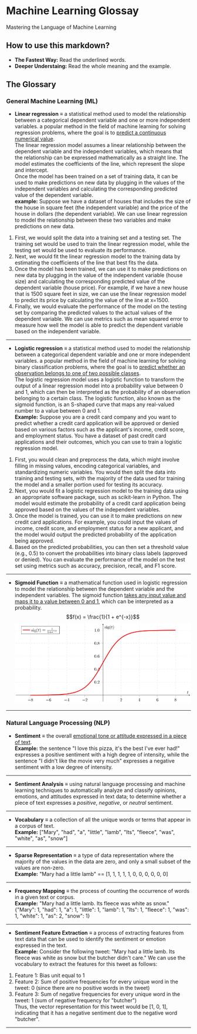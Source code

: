 # Machine Learning Glossay

Mastering the Language of Machine Learning

## How to use this markdown?

* **The Fastest Way:** Read the underlined words.
* **Deeper Understaing:** Read the whole meaning and the example.

## The Glossary

### General Machine Learning (ML)

* **Linear regression** $\equiv$
a statistical method used to model the relationship between a categorical dependent variable and one or more independent variables. a popular method in the field of machine learning for solving regression problems, where the goal is to  <u>predict a continuous numerical value</u>.  
The linear regression model assumes a linear relationship between the dependent variable and the independent variables, which means that the relationship can be expressed mathematically as a straight line. The model estimates the coefficients of the line, which represent the slope and intercept.  
Once the model has been trained on a set of training data, it can be used to make predictions on new data by plugging in the values of the independent variables and calculating the corresponding predicted value of the dependent variable.  
**example:** Suppose we have a dataset of houses that includes the size of the house in square feet (the independent variable) and the price of the house in dollars (the dependent variable). We can use linear regression to model the relationship between these two variables and make predictions on new data.

1. First, we would split the data into a training set and a testing set. The training set would be used to train the linear regression model, while the testing set would be used to evaluate its performance.  
2. Next, we would fit the linear regression model to the training data by estimating the coefficients of the line that best fits the data.
3. Once the model has been trained, we can use it to make predictions on new data by plugging in the value of the independent variable (house size) and calculating the corresponding predicted value of the dependent variable (house price). For example, if we have a new house that is 1500 square feet in size, we can use the linear regression model to predict its price by calculating the value of the line at x=1500.
4. Finally, we would evaluate the performance of the model on the testing set by comparing the predicted values to the actual values of the dependent variable. We can use metrics such as mean squared error to measure how well the model is able to predict the dependent variable based on the independent variable.

***

* **Logistic regression** $\equiv$
a statistical method used to model the relationship between a categorical dependent variable and one or more independent variables. a popular method in the field of machine learning for solving binary classification problems, where the goal is to <u>predict whether an observation belongs to one of two possible classes</u>.  
The logistic regression model uses a logistic function to transform the output of a linear regression model into a probability value between 0 and 1, which can then be interpreted as the probability of an observation belonging to a certain class. The logistic function, also known as the sigmoid function, is an S-shaped curve that maps any real-valued number to a value between 0 and 1.  
**Example:** Suppose you are a credit card company and you want to predict whether a credit card application will be approved or denied based on various factors such as the applicant's income, credit score, and employment status. You have a dataset of past credit card applications and their outcomes, which you can use to train a logistic regression model.

1. First, you would clean and preprocess the data, which might involve filling in missing values, encoding categorical variables, and standardizing numeric variables. You would then split the data into training and testing sets, with the majority of the data used for training the model and a smaller portion used for testing its accuracy.
2. Next, you would fit a logistic regression model to the training data using an appropriate software package, such as scikit-learn in Python. The model would estimate the probability of a credit card application being approved based on the values of the independent variables.
3. Once the model is trained, you can use it to make predictions on new credit card applications. For example, you could input the values of income, credit score, and employment status for a new applicant, and the model would output the predicted probability of the application being approved.
4. Based on the predicted probabilities, you can then set a threshold value (e.g., 0.5) to convert the probabilities into binary class labels (approved or denied). You can evaluate the performance of the model on the test set using metrics such as accuracy, precision, recall, and F1 score.

***

* **Sigmoid Function** $\equiv$
a mathematical function used in logistic regression to model the relationship between the dependent variable and the independent variables. The sigmoid function <u>takes any input value and maps it to a value between 0 and 1</u>, which can be interpreted as a probability.
$$f(x) = \frac{1}{1 + e^{-x}}$$
![sigmoid_function](sigmoid_function.png)

***


### Natural Language Processing (NLP)

* **Sentiment** $\equiv$
the overall <u> emotional tone or attitude expressed in a piece of text</u>.  
**Example:**
the sentence "I love this pizza, it's the best I've ever had!" expresses a positive sentiment with a high degree of intensity, while the sentence "I didn't like the movie very much" expresses a negative sentiment with a low degree of intensity.

***

* **Sentiment Analysis** $\equiv$
using natural language processing and machine learning techniques to automatically analyze and classify opinions, emotions, and attitudes expressed in text data; to determine whether a piece of text expresses a *positive*, *negative*, or *neutral* sentiment.

***

* **Vocabulary** $\equiv$
a collection of all the unique words or terms that appear in a corpus of text.  
**Example:** ["Mary", "had", "a", "little", "lamb", "Its", "fleece", "was", "white", "as", "snow"]


***

* **Sparse Representation** $\equiv$
a type of data representation where the majority of the values in the data are zero, and only a small subset of the values are non-zero.  
**Example:** "Mary had a little lamb" == [1, 1, 1, 1, 1, 0, 0, 0, 0, 0, 0]

***

* **Frequency Mapping** $\equiv$
the process of counting the occurrence of words in a given text or corpus.  
**Example:** "Mary had a little lamb. Its fleece was white as snow."  
{"Mary": 1,
"had": 1,
"a": 1,
"little": 1,
"lamb": 1,
"Its": 1,
"fleece": 1,
"was": 1,
"white": 1,
"as": 2,
"snow": 1}

***

* **Sentiment Feature Extraction** $\equiv$
a process of extracting features from text data that can be used to identify the sentiment or emotion expressed in the text.  
**Example:** Consider the following tweet:
"Mary had a little lamb. Its fleece was white as snow but the butcher didn't care."
We can use the vocabulary to extract the features for this tweet as follows:

1. Feature 1: Bias unit equal to 1
2. Feature 2: Sum of positive frequencies for every unique word in the tweet: 0 (since there are no positive words in the tweet)
3. Feature 3: Sum of negative frequencies for every unique word in the tweet: 1 (sum of negative frequency for "butcher")  
Thus, the vector representation for this tweet would be [1, 0, 1], indicating that it has a negative sentiment due to the negative word "butcher".

***

